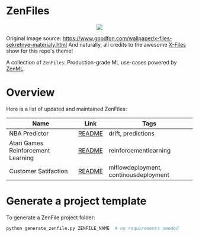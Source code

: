 # ZenFiles

<div align="center">
    <img src="_assets/zenfiles.png">
</div>

Original Image source: https://www.goodfon.com/wallpaper/x-files-sekretnye-materialy.html
And naturally, all credits to the awesome [X-Files](https://en.wikipedia.org/wiki/The_X-Files) show for this repo's theme!

A collection of `ZenFiles`: Production-grade ML use-cases powered by [ZenML](https://zenml.io/zenml-io/zenml).

# Overview

Here is a list of updated and maintained ZenFiles:

|     Name      |  Link                     | Tags                 |
| ------------- | --------------------------|----------------------|
| NBA Predictor |  [README](nba-pipeline)   | drift, predictions   |
| Atari Games Reinforcement Learning |  [README](atari-game-play)   | reinforcementlearning | 
| Customer Satifaction | [README](customer-satisfaction) | mlflowdeployment, continousdeployment |

# Generate a project template

To generate a ZenFile project folder:

```python
python generate_zenfile.py ZENFILE_NAME  # no requirements needed
```
